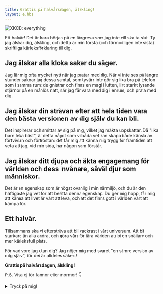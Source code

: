 ```yaml
---
title: Grattis på halvårsdagen, älskling!
layout: e.hbs
---
```


![XKCD: everything](https://imgs.xkcd.com/comics/everything.png)

Ett halvår! Det är bara början på en långresa som jag inte vill ska ta slut. Ty
jag älskar dig, älskling, och detta är min första (och förmodligen inte sista)
skriftliga kärleksförklaring till dig. 

## Jag älskar alla kloka saker du säger. 

Jag lär mig ofta mycket nytt när jag
pratar med dig. När vi inte ses på längre stunder saknar jag dessa samtal, som
tyvärr inte gör sig lika bra på telefon som i samma rum: de gnistrar och finns
en magi i luften, likt starkt lysande stjärnor på en månlös natt, när jag får
vara med dig i enrum, och prata med dig.

## Jag älskar din strävan efter att hela tiden vara den bästa versionen av dig själv du kan bli. 

Det inspirerar och smittar av sig på mig, vilket jag mäkta
uppskattar. Då "lika barn leka bäst", är detta något som vi båda vet kan skapa
både känsla av förtvivlan och förtröstan: det får mig att känna mig trygg för 
framtiden att veta att jag, vid min sida, har någon som förstår.

## Jag älskar ditt djupa och äkta engagemang för världen och dess invånare, såväl djur som människor. 

Det är en egenskap som är högst ovanlig i min närmiljö, och du är den
häftigaste jag vet för att besitta denna egenskap. Du ger mig hopp, får mig att
känna att livet är värt att leva, och att det finns gott i världen värt att
kämpa för.

## Ett halvår. 

Tillsammans ska vi eftersträva att bli vackrast i vårt universum.
Att bli starkare än alla andra, och göra vårt för lära världen att bi en
snällare och mer kärleksfull plats.

För vad vore jag utan dig? Jag nöjer mig med svaret "en sämre version av mig
själv", för det är alldeles säkert!

**Grattis på halvårsdagen, älskling!**

P.S. Visa ej för farmor eller mormor! 👇

<details>
<summary>Tryck på mig!</summary>
Det finns en hel del för mig att skriva om din fasta röv, dina
otroligt vackra ögonbryn, din smäckra hals, ditt _fantastiska_ hår,
dina gudalika avsugningar och din ljuvliga fitta också.<br><br>
Det sparar jag dock till en annan gång, likt en Cliff Hanger: Kärleksbrev ska väl inte innehålla sånt? 😘<br><br>
Orgie och DP står också kvar på schemat, det ser jag fram emot att få göra
tillsammans med dig, älsklingen min!</details>